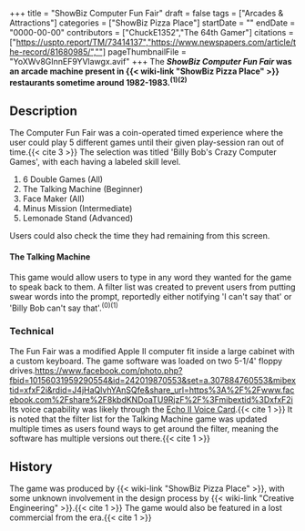 +++
title = "ShowBiz Computer Fun Fair"
draft = false
tags = ["Arcades & Attractions"]
categories = ["ShowBiz Pizza Place"]
startDate = ""
endDate = "0000-00-00"
contributors = ["ChuckE1352","The 64th Gamer"]
citations = ["https://uspto.report/TM/73414137","https://www.newspapers.com/article/the-record/81680985/",""]
pageThumbnailFile = "YoXWv8GInnEF9YVlawgx.avif"
+++
The ***ShowBiz Computer Fun Fair* was an arcade machine present in {{< wiki-link "ShowBiz Pizza Place" >}} restaurants sometime around 1982-1983.<sup>(1)(2)</sup>**

## Description

The Computer Fun Fair was a coin-operated timed experience where the user could play 5 different games until their given play-session ran out of time.{{< cite 3 >}} The selection was titled 'Billy Bob's Crazy Computer Games', with each having a labeled skill level.

1.  6 Double Games (All)
2.  The Talking Machine (Beginner)
3.  Face Maker (All)
4.  Minus Mission (Intermediate)
5.  Lemonade Stand (Advanced)

Users could also check the time they had remaining from this screen.

#### The Talking Machine

This game would allow users to type in any word they wanted for the game to speak back to them. A filter list was created to prevent users from putting swear words into the prompt, reportedly either notifying 'I can't say that' or 'Billy Bob can't say that'.<sup>(0)(1)</sup>

### Technical

The Fun Fair was a modified Apple II computer fit inside a large cabinet with a custom keyboard. The game software was loaded on two 5-1/4' floppy drives.https://www.facebook.com/photo.php?fbid=10156031959290554&id=242019870553&set=a.307884760553&mibextid=xfxF2i&rdid=J4jHaQlvhYAnSQfe&share_url=https%3A%2F%2Fwww.facebook.com%2Fshare%2F8kbdKNDoaTU9RjzF%2F%3Fmibextid%3DxfxF2i Its voice capability was likely through the [Echo II Voice Card](https://en.wikipedia.org/wiki/Echo_II_(expansion_card)).{{< cite 1 >}}
It is noted that the filter list for the Talking Machine game was updated multiple times as users found ways to get around the filter, meaning the software has multiple versions out there.{{< cite 1 >}}

## History

The game was produced by {{< wiki-link "ShowBiz Pizza Place" >}}, with some unknown involvement in the design process by {{< wiki-link "Creative Engineering" >}}.{{< cite 1 >}} The game would also be featured in a lost commercial from the era.{{< cite 1 >}}
